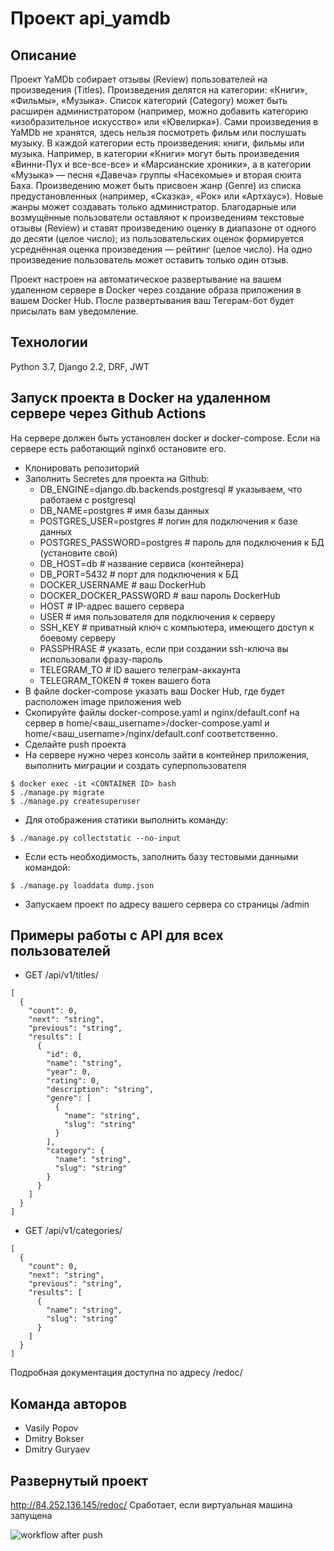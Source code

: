 # Проект api_yamdb
## Описание
Проект YaMDb собирает отзывы (Review) пользователей на произведения (Titles). Произведения делятся на категории:
«Книги», «Фильмы», «Музыка». Список категорий (Category) может быть расширен администратором (например,
можно добавить категорию «изобразительное искусство» или «Ювелирка»).
Сами произведения в YaMDb не хранятся, здесь нельзя посмотреть фильм или послушать музыку.
В каждой категории есть произведения: книги, фильмы или музыка. Например, в категории «Книги» могут быть произведения 
«Винни-Пух и все-все-все» и «Марсианские хроники», а в категории «Музыка» — песня «Давеча» 
группы «Насекомые» и вторая сюита Баха.
Произведению может быть присвоен жанр (Genre) из списка предустановленных (например, «Сказка», 
«Рок» или «Артхаус»). Новые жанры может создавать только администратор.
Благодарные или возмущённые пользователи оставляют к произведениям текстовые отзывы (Review)
и ставят произведению оценку в диапазоне от одного до десяти (целое число); 
из пользовательских оценок формируется усреднённая оценка произведения — рейтинг (целое число). 
На одно произведение пользователь может оставить только один отзыв.

Проект настроен на автоматическое развертывание на вашем удаленном сервере в Docker через создание образа приложения в вашем Docker Hub. После развертывания ваш Тегерам-бот будет присылать вам уведомление.
## Технологии
Python 3.7, Django 2.2, DRF, JWT
## Запуск проекта в Docker на удаленном сервере через Github Actions
На сервере должен быть установлен docker и docker-compose. Если на сервере есть работающий nginxб остановите его.
- Клонировать репозиторий
- Заполнить Secretes для проекта на Github:
  - DB_ENGINE=django.db.backends.postgresql # указываем, что работаем с postgresql
  - DB_NAME=postgres # имя базы данных
  - POSTGRES_USER=postgres # логин для подключения к базе данных
  - POSTGRES_PASSWORD=postgres # пароль для подключения к БД (установите свой)
  - DB_HOST=db # название сервиса (контейнера)
  - DB_PORT=5432 # порт для подключения к БД
  - DOCKER_USERNAME # ваш DockerHub
  - DOCKER_DOCKER_PASSWORD # ваш пароль DockerHub
  - HOST # IP-адрес вашего сервера
  - USER # имя пользователя для подключения к серверу
  - SSH_KEY # приватный ключ с компьютера, имеющего доступ к боевому серверу
  - PASSPHRASE # указать, если при создании ssh-ключа вы использовали фразу-пароль
  - TELEGRAM_TO # ID вашего телеграм-аккаунта
  - TELEGRAM_TOKEN # токен вашего бота
- В файле docker-compose указать ваш Docker Hub, где будет расположен image приложения web
- Скопируйте файлы docker-compose.yaml и nginx/default.conf на сервер в home/<ваш_username>/docker-compose.yaml и home/<ваш_username>/nginx/default.conf соответственно.
- Сделайте push проекта
- На сервере нужно через консоль зайти в контейнер приложения, выполнить миграции и создать суперпользователя
```
$ docker exec -it <CONTAINER ID> bash
$ ./manage.py migrate
$ ./manage.py createsuperuser
```
- Для отображения статики выполнить команду:
```
$ ./manage.py collectstatic --no-input
```
- Если есть необходимость, заполнить базу тестовыми данными командой:
```
$ ./manage.py loaddata dump.json 
```
- Запускаем проект по адресу вашего сервера со страницы /admin

## Примеры работы с API для всех пользователей
- GET /api/v1/titles/
```
[
  {
    "count": 0,
    "next": "string",
    "previous": "string",
    "results": [
      {
        "id": 0,
        "name": "string",
        "year": 0,
        "rating": 0,
        "description": "string",
        "genre": [
          {
            "name": "string",
            "slug": "string"
          }
        ],
        "category": {
          "name": "string",
          "slug": "string"
        }
      }
    ]
  }
]
```
- GET /api/v1/categories/
```
[
  {
    "count": 0,
    "next": "string",
    "previous": "string",
    "results": [
      {
        "name": "string",
        "slug": "string"
      }
    ]
  }
]
```
Подробная документация доступна по адресу /redoc/


## Команда авторов
- Vasily Popov
- Dmitry Bokser
- Dmitry Guryaev

## Развернутый проект 
http://84.252.136.145/redoc/
Сработает, если виртуальная машина запущена

![workflow after push](https://github.com/6okcep/yamdb_final/actions/workflows/yamdb_workflow.yml/badge.svg?event=push)